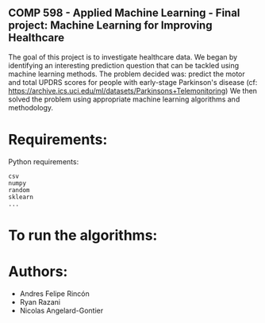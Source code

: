 ## COMP 598 - Applied Machine Learning - Final project: Machine Learning for Improving Healthcare

The goal of this project is to investigate healthcare data.
We began by identifying an interesting prediction question that can be tackled using machine learning methods.
The problem decided was: predict the motor and total UPDRS scores for people with early-stage Parkinson's disease (cf: https://archive.ics.uci.edu/ml/datasets/Parkinsons+Telemonitoring)
We then solved the problem using appropriate machine learning algorithms and methodology.

# Requirements:

Python requirements:

    csv
    numpy
    random
    sklearn
    ...


# To run the algorithms:


# Authors:
 - Andres Felipe Rincón
 - Ryan Razani
 - Nicolas Angelard-Gontier

